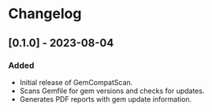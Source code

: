 # Changelog

## [0.1.0] - 2023-08-04
### Added
- Initial release of GemCompatScan.
- Scans Gemfile for gem versions and checks for updates.
- Generates PDF reports with gem update information.